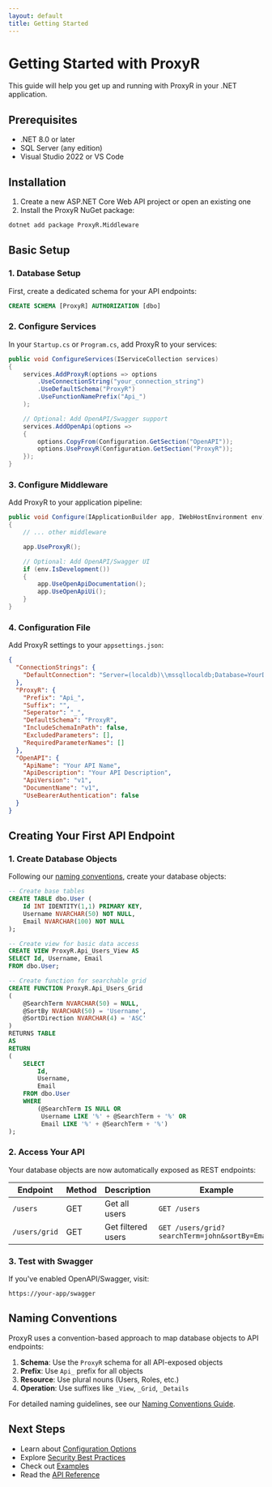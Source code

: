 ```yaml
---
layout: default
title: Getting Started
---
```


# Getting Started with ProxyR

This guide will help you get up and running with ProxyR in your .NET application.

## Prerequisites

- .NET 8.0 or later
- SQL Server (any edition)
- Visual Studio 2022 or VS Code

## Installation

1. Create a new ASP.NET Core Web API project or open an existing one
2. Install the ProxyR NuGet package:

```bash
dotnet add package ProxyR.Middleware
```

## Basic Setup

### 1. Database Setup

First, create a dedicated schema for your API endpoints:

```sql
CREATE SCHEMA [ProxyR] AUTHORIZATION [dbo]
```

### 2. Configure Services

In your `Startup.cs` or `Program.cs`, add ProxyR to your services:

```csharp
public void ConfigureServices(IServiceCollection services)
{
    services.AddProxyR(options => options
        .UseConnectionString("your_connection_string")
        .UseDefaultSchema("ProxyR")
        .UseFunctionNamePrefix("Api_")
    );

    // Optional: Add OpenAPI/Swagger support
    services.AddOpenApi(options =>
    {
        options.CopyFrom(Configuration.GetSection("OpenAPI"));
        options.UseProxyR(Configuration.GetSection("ProxyR"));
    });
}
```

### 3. Configure Middleware

Add ProxyR to your application pipeline:

```csharp
public void Configure(IApplicationBuilder app, IWebHostEnvironment env)
{
    // ... other middleware

    app.UseProxyR();

    // Optional: Add OpenAPI/Swagger UI
    if (env.IsDevelopment())
    {
        app.UseOpenApiDocumentation();
        app.UseOpenApiUi();
    }
}
```

### 4. Configuration File

Add ProxyR settings to your `appsettings.json`:

```json
{
  "ConnectionStrings": {
    "DefaultConnection": "Server=(localdb)\\mssqllocaldb;Database=YourDatabase;Trusted_Connection=True;"
  },
  "ProxyR": {
    "Prefix": "Api_",
    "Suffix": "",
    "Seperator": "_",
    "DefaultSchema": "ProxyR",
    "IncludeSchemaInPath": false,
    "ExcludedParameters": [],
    "RequiredParameterNames": []
  },
  "OpenAPI": {
    "ApiName": "Your API Name",
    "ApiDescription": "Your API Description",
    "ApiVersion": "v1",
    "DocumentName": "v1",
    "UseBearerAuthentication": false
  }
}
```

## Creating Your First API Endpoint

### 1. Create Database Objects

Following our [naming conventions](./naming-conventions.html), create your database objects:

```sql
-- Create base tables
CREATE TABLE dbo.User (
    Id INT IDENTITY(1,1) PRIMARY KEY,
    Username NVARCHAR(50) NOT NULL,
    Email NVARCHAR(100) NOT NULL
);

-- Create view for basic data access
CREATE VIEW ProxyR.Api_Users_View AS
SELECT Id, Username, Email
FROM dbo.User;

-- Create function for searchable grid
CREATE FUNCTION ProxyR.Api_Users_Grid
(
    @SearchTerm NVARCHAR(50) = NULL,
    @SortBy NVARCHAR(50) = 'Username',
    @SortDirection NVARCHAR(4) = 'ASC'
)
RETURNS TABLE
AS
RETURN
(
    SELECT
        Id,
        Username,
        Email
    FROM dbo.User
    WHERE
        (@SearchTerm IS NULL OR
         Username LIKE '%' + @SearchTerm + '%' OR
         Email LIKE '%' + @SearchTerm + '%')
);
```

### 2. Access Your API

Your database objects are now automatically exposed as REST endpoints:

| Endpoint | Method | Description | Example |
|----------|--------|-------------|---------|
| `/users` | GET | Get all users | `GET /users` |
| `/users/grid` | GET | Get filtered users | `GET /users/grid?searchTerm=john&sortBy=Email` |

### 3. Test with Swagger

If you've enabled OpenAPI/Swagger, visit:
```
https://your-app/swagger
```

## Naming Conventions

ProxyR uses a convention-based approach to map database objects to API endpoints:

1. **Schema**: Use the `ProxyR` schema for all API-exposed objects
2. **Prefix**: Use `Api_` prefix for all objects
3. **Resource**: Use plural nouns (Users, Roles, etc.)
4. **Operation**: Use suffixes like `_View`, `_Grid`, `_Details`

For detailed naming guidelines, see our [Naming Conventions Guide](./naming-conventions.html).

## Next Steps

- Learn about [Configuration Options](./configuration.html)
- Explore [Security Best Practices](./security.html)
- Check out [Examples](./examples.html)
- Read the [API Reference](../api/index.html)